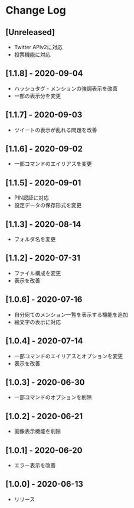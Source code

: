 # Change Log

## [Unreleased]

- Twitter APIv2に対応
- 投票機能に対応

## [1.1.8] - 2020-09-04

- ハッシュタグ・メンションの強調表示を改善
- 一部の表示分を変更

## [1.1.7] - 2020-09-03

- ツイートの表示が乱れる問題を改善

## [1.1.6] - 2020-09-02

- 一部コマンドのエイリアスを変更

## [1.1.5] - 2020-09-01

- PIN認証に対応
- 設定データの保存形式を変更

## [1.1.3] - 2020-08-14

- フォルダ名を変更

## [1.1.2] - 2020-07-31

- ファイル構成を変更
- 表示を改善

## [1.0.6] - 2020-07-16

- 自分宛てのメンション一覧を表示する機能を追加
- 絵文字の表示に対応

## [1.0.4] - 2020-07-14

- 一部コマンドのエイリアスとオプションを変更
- 表示を改善

## [1.0.3] - 2020-06-30

- 一部コマンドのオプションを削除

## [1.0.2] - 2020-06-21

- 画像表示機能を削除

## [1.0.1] - 2020-06-20

- エラー表示を改善

## [1.0.0] - 2020-06-13

- リリース
